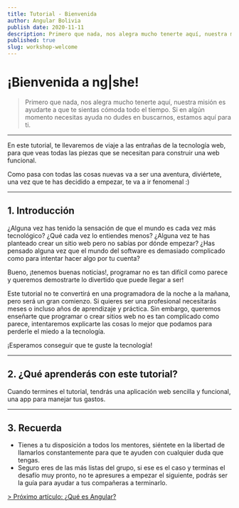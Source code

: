 ```yaml
---
title: Tutorial - Bienvenida
author: Angular Bolivia
publish date: 2020-11-11
description: Primero que nada, nos alegra mucho tenerte aquí, nuestra misión es ayudarte a que te sientas cómoda todo el tiempo. Si en algún momento necesitas ayuda no dudes en buscarnos, estamos aquí para ti.
published: true
slug: workshop-welcome
---
```


# ¡Bienvenida a ng|she!

> Primero que nada, nos alegra mucho tenerte aquí, nuestra misión es ayudarte a que te sientas cómoda todo el tiempo. Si en algún momento necesitas ayuda no dudes en buscarnos, estamos aquí para ti.

***

En este tutorial, te llevaremos de viaje a las entrañas de la tecnología web, para que veas todas las piezas que se necesitan para construir una web funcional.

Como pasa con todas las cosas nuevas va a ser una aventura, diviértete, una vez que te has decidido a empezar, te va a ir fenomenal :)

***

## 1. Introducción

¿Alguna vez has tenido la sensación de que el mundo es cada vez más tecnológico? ¿Qué cada vez lo entiendes menos? ¿Alguna vez te has planteado crear un sitio web pero no sabías por dónde empezar? ¿Has pensado alguna vez que el mundo del software es demasiado complicado como para intentar hacer algo por tu cuenta?

Bueno, ¡tenemos buenas noticias!, programar no es tan difícil como parece y queremos demostrarte lo divertido que puede llegar a ser!

Este tutorial no te convertirá en una programadora de la noche a la mañana, pero será un gran comienzo. Si quieres ser una profesional necesitarás meses o incluso años de aprendizaje y práctica. Sin embargo, queremos enseñarte que programar o crear sitios web no es tan complicado como parece, intentaremos explicarte las cosas lo mejor que podamos para perderle el miedo a la tecnología.

¡Esperamos conseguir que te guste la tecnología!

***

## 2. ¿Qué aprenderás con este tutorial?

Cuando termines el tutorial, tendrás una aplicación web sencilla y funcional, una app para manejar tus gastos.

<!-- Tendrá (más o menos) esta pinta: -->
<!-- TODO: Add a picture of the final app -->

***

## 3. Recuerda

- Tienes a tu disposición a todos los mentores, siéntete en la libertad de llamarlos constantemente para que te ayuden con cualquier duda que tengas.
- Seguro eres de las más listas del grupo, si ese es el caso y terminas el desafío muy pronto, no te apresures a empezar el siguiente, podrás ser la guía para ayudar a tus compañeras a terminarlo.

[> Próximo artículo: ¿Qué es Angular?](/blog/workshop-angular)
